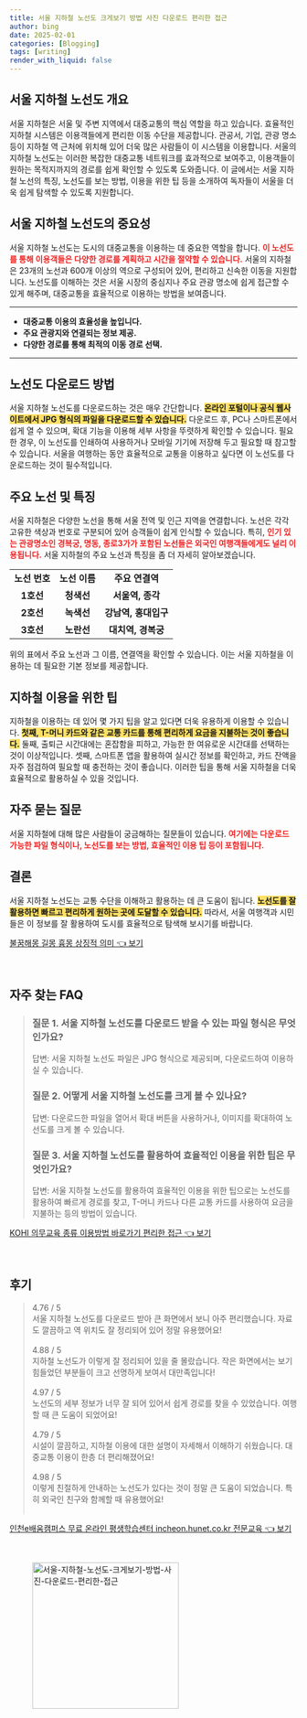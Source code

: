 ```yaml
---
title: 서울 지하철 노선도 크게보기 방법 사진 다운로드 편리한 접근
author: bing
date: 2025-02-01
categories: [Blogging]
tags: [writing]
render_with_liquid: false
---
```



<h2 id='서울_지하철_노선도_개요'>서울 지하철 노선도 개요</h2>

<p>서울 지하철은 서울 및 주변 지역에서 대중교통의 핵심 역할을 하고 있습니다. 효율적인 지하철 시스템은 이용객들에게 편리한 이동 수단을 제공합니다. 관공서, 기업, 관광 명소 등이 지하철 역 근처에 위치해 있어 더욱 많은 사람들이 이 시스템을 이용합니다. 서울의 지하철 노선도는 이러한 복잡한 대중교통 네트워크를 효과적으로 보여주고, 이용객들이 원하는 목적지까지의 경로를 쉽게 확인할 수 있도록 도와줍니다. 이 글에서는 서울 지하철 노선의 특징, 노선도를 보는 방법, 이용을 위한 팁 등을 소개하여 독자들이 서울을 더욱 쉽게 탐색할 수 있도록 지원합니다.</p>

<h2 id='서울_지하철_노선도의_중요성'>서울 지하철 노선도의 중요성</h2>

<p>서울 지하철 노선도는 도시의 대중교통을 이용하는 데 중요한 역할을 합니다. <b><span style="color: #ee2323;">이 노선도를 통해 이용객들은 다양한 경로를 계획하고 시간을 절약할 수 있습니다.</span></b> 서울의 지하철은 23개의 노선과 600개 이상의 역으로 구성되어 있어, 편리하고 신속한 이동을 지원합니다. 노선도를 이해하는 것은 서울 시장의 중심지나 주요 관광 명소에 쉽게 접근할 수 있게 해주며, 대중교통을 효율적으로 이용하는 방법을 보여줍니다.</p>

<hr />

<ul>
    <li><b>대중교통 이용의 효율성을 높입니다.</b></li>
    <li><b>주요 관광지와 연결되는 정보 제공.</b></li>
    <li><b>다양한 경로를 통해 최적의 이동 경로 선택.</b></li>
</ul>

<hr />

<h2 id='노선도_다운로드_방법'>노선도 다운로드 방법</h2>

<p>서울 지하철 노선도를 다운로드하는 것은 매우 간단합니다. <b><span style="background-color: #ffe066;">온라인 포털이나 공식 웹사이트에서 JPG 형식의 파일을 다운로드할 수 있습니다.</span></b> 다운로드 후, PC나 스마트폰에서 쉽게 열 수 있으며, 확대 기능을 이용해 세부 사항을 뚜렷하게 확인할 수 있습니다. 필요한 경우, 이 노선도를 인쇄하여 사용하거나 모바일 기기에 저장해 두고 필요할 때 참고할 수 있습니다. 서울을 여행하는 동안 효율적으로 교통을 이용하고 싶다면 이 노선도를 다운로드하는 것이 필수적입니다.</p>

<h2 id='주요_노선_및_특징'>주요 노선 및 특징</h2>

<p>서울 지하철은 다양한 노선을 통해 서울 전역 및 인근 지역을 연결합니다. 노선은 각각 고유한 색상과 번호로 구분되어 있어 승객들이 쉽게 인식할 수 있습니다. 특히, <b><span style="color: #ee2323;">인기 있는 관광명소인 경복궁, 명동, 종로3가가 포함된 노선들은 외국인 여행객들에게도 널리 이용됩니다.</span></b> 서울 지하철의 주요 노선과 특징을 좀 더 자세히 알아보겠습니다.</p>

<table>
    <tr>
        <td style="text-align: center; height: 17px;"><b>노선 번호</b></td>
        <td style="text-align: center; height: 17px;"><b>노선 이름</b></td>
        <td style="text-align: center; height: 17px;"><b>주요 연결역</b></td>
    </tr>
    <tr>
        <td style="text-align: center; height: 17px;"><b>1호선</b></td>
        <td style="text-align: center; height: 17px;"><b>청색선</b></td>
        <td style="text-align: center; height: 17px;"><b>서울역, 종각</b></td>
    </tr>
    <tr>
        <td style="text-align: center; height: 17px;"><b>2호선</b></td>
        <td style="text-align: center; height: 17px;"><b>녹색선</b></td>
        <td style="text-align: center; height: 17px;"><b>강남역, 홍대입구</b></td>
    </tr>
    <tr>
        <td style="text-align: center; height: 17px;"><b>3호선</b></td>
        <td style="text-align: center; height: 17px;"><b>노란선</b></td>
        <td style="text-align: center; height: 17px;"><b>대치역, 경복궁</b></td>
    </tr>
</table>

<p>위의 표에서 주요 노선과 그 이름, 연결역을 확인할 수 있습니다. 이는 서울 지하철을 이용하는 데 필요한 기본 정보를 제공합니다.</p>

<h2 id='지하철_이용을_위한_팁'>지하철 이용을 위한 팁</h2>

<p>지하철을 이용하는 데 있어 몇 가지 팁을 알고 있다면 더욱 유용하게 이용할 수 있습니다. <b><span style="background-color: #ffe066;">첫째, T-머니 카드와 같은 교통 카드를 통해 편리하게 요금을 지불하는 것이 좋습니다.</span></b> 둘째, 출퇴근 시간대에는 혼잡함을 피하고, 가능한 한 여유로운 시간대를 선택하는 것이 이상적입니다. 셋째, 스마트폰 앱을 활용하여 실시간 정보를 확인하고, 카드 잔액을 자주 점검하여 필요할 때 충전하는 것이 좋습니다. 이러한 팁을 통해 서울 지하철을 더욱 효율적으로 활용하실 수 있을 것입니다.</p>

<h2 id='자주_묻는_질문'>자주 묻는 질문</h2>

<p>서울 지하철에 대해 많은 사람들이 궁금해하는 질문들이 있습니다. <b><span style="color: #ee2323;">여기에는 다운로드 가능한 파일 형식이나, 노선도를 보는 방법, 효율적인 이용 팁 등이 포함됩니다.</span></b></p>

<h2 id='결론'>결론</h2>

<p>서울 지하철 노선도는 교통 수단을 이해하고 활용하는 데 큰 도움이 됩니다. <b><span style="background-color: #ffe066;">노선도를 잘 활용하면 빠르고 편리하게 원하는 곳에 도달할 수 있습니다.</span></b> 따라서, 서울 여행객과 시민들은 이 정보를 잘 활용하여 도시를 효율적으로 탐색해 보시기를 바랍니다.</p>


<p><a class="click-button" title="불꿈해몽 길몽 흉몽 상징적 의미" href="https://afficreate.github.io/posts/%EB%B6%88%EA%BF%88%ED%95%B4%EB%AA%BD-%EA%B8%B8%EB%AA%BD-%ED%9D%89%EB%AA%BD-%EC%83%81%EC%A7%95%EC%A0%81-%EC%9D%98%EB%AF%B8/" rel="dofollow">불꿈해몽 길몽 흉몽 상징적 의미 👈 보기</a></p><br>
<h2 id='자주_찾는_FAQ'>자주 찾는 FAQ</h2>
<div itemscope="" itemtype="https://schema.org/FAQPage"> 
<blockquote> 
<div itemscope="" itemprop="mainEntity" itemtype="https://schema.org/Question"> 
<h3 itemprop="name">질문 1. 서울 지하철 노선도를 다운로드 받을 수 있는 파일 형식은 무엇인가요?</h3> 
<div itemscope="" itemprop="acceptedAnswer" itemtype="https://schema.org/Answer"> 
<span itemprop="text"> 
<p>답변: 서울 지하철 노선도 파일은 JPG 형식으로 제공되며, 다운로드하여 이용하실 수 있습니다.</p> 
</span> 
</div> 
</div> 
<div itemscope="" itemprop="mainEntity" itemtype="https://schema.org/Question"> 
<h3 itemprop="name">질문 2. 어떻게 서울 지하철 노선도를 크게 볼 수 있나요?</h3> 
<div itemscope="" itemprop="acceptedAnswer" itemtype="https://schema.org/Answer"> 
<span itemprop="text"> 
<p>답변: 다운로드한 파일을 열어서 확대 버튼을 사용하거나, 이미지를 확대하여 노선도를 크게 볼 수 있습니다.</p> 
</span> 
</div> 
</div> 
<div itemscope="" itemprop="mainEntity" itemtype="https://schema.org/Question"> 
<h3 itemprop="name">질문 3. 서울 지하철 노선도를 활용하여 효율적인 이용을 위한 팁은 무엇인가요?</h3> 
<div itemscope="" itemprop="acceptedAnswer" itemtype="https://schema.org/Answer"> 
<span itemprop="text"> 
<p>답변: 서울 지하철 노선도를 활용하여 효율적인 이용을 위한 팁으로는 노선도를 활용하여 빠르게 경로를 찾고, T-머니 카드나 다른 교통 카드를 사용하여 요금을 지불하는 등의 방법이 있습니다.</p> 
</span> 
</div> 
</div> 
</blockquote> 
</div>
<p><a class="click-button" title="KOHI 의무교육 종류 이용방법 바로가기 편리한 접근" href="https://afficreate.github.io/posts/KOHI-%EC%9D%98%EB%AC%B4%EA%B5%90%EC%9C%A1-%EC%A2%85%EB%A5%98-%EC%9D%B4%EC%9A%A9%EB%B0%A9%EB%B2%95-%EB%B0%94%EB%A1%9C%EA%B0%80%EA%B8%B0-%ED%8E%B8%EB%A6%AC%ED%95%9C-%EC%A0%91%EA%B7%BC/" rel="dofollow">KOHI 의무교육 종류 이용방법 바로가기 편리한 접근 👈 보기</a></p><br>
<h2 id='후기'>후기</h2>
<div itemscope itemtype="https://schema.org/Product">
  <blockquote>
  <div itemprop="review" itemscope itemtype="https://schema.org/Review">
      <div itemprop="reviewRating" itemscope itemtype="https://schema.org/Rating"> <span itemprop="ratingValue">4.76</span> / <span itemprop="bestRating">5</span> </div>
      <span itemprop="reviewBody">서울 지하철 노선도를 다운로드 받아 큰 화면에서 보니 아주 편리했습니다. 자료도 깔끔하고 역 위치도 잘 정리되어 있어 정말 유용했어요!</span>
  </div>
  <br>
  <div itemprop="review" itemscope itemtype="https://schema.org/Review">
      <div itemprop="reviewRating" itemscope itemtype="https://schema.org/Rating"> <span itemprop="ratingValue">4.88</span> / <span itemprop="bestRating">5</span> </div>
      <span itemprop="reviewBody">지하철 노선도가 이렇게 잘 정리되어 있을 줄 몰랐습니다. 작은 화면에서는 보기 힘들었던 부분들이 크고 선명하게 보여서 대만족입니다!</span>
  </div>
  <br>
  <div itemprop="review" itemscope itemtype="https://schema.org/Review">
      <div itemprop="reviewRating" itemscope itemtype="https://schema.org/Rating"> <span itemprop="ratingValue">4.97</span> / <span itemprop="bestRating">5</span> </div>
      <span itemprop="reviewBody">노선도의 세부 정보가 너무 잘 되어 있어서 쉽게 경로를 찾을 수 있었습니다. 여행할 때 큰 도움이 되었어요!</span>
  </div>
  <br>
  <div itemprop="review" itemscope itemtype="https://schema.org/Review">
      <div itemprop="reviewRating" itemscope itemtype="https://schema.org/Rating"> <span itemprop="ratingValue">4.79</span> / <span itemprop="bestRating">5</span> </div>
      <span itemprop="reviewBody">시설이 깔끔하고, 지하철 이용에 대한 설명이 자세해서 이해하기 쉬웠습니다. 대중교통 이용이 한층 더 편리해졌어요!</span>
  </div>
  <br>
  <div itemprop="review" itemscope itemtype="https://schema.org/Review">
      <div itemprop="reviewRating" itemscope itemtype="https://schema.org/Rating"> <span itemprop="ratingValue">4.98</span> / <span itemprop="bestRating">5</span> </div>
      <span itemprop="reviewBody">이렇게 친절하게 안내하는 노선도가 있다는 것이 정말 큰 도움이 되었습니다. 특히 외국인 친구와 함께할 때 유용했어요!</span>
  </div>
  <br>
  </blockquote>
</div>
<p><a class="click-button" title="인천e배움캠퍼스 무료 온라인 평생학습센터 incheon.hunet.co.kr 전문교육" href="https://afficreate.github.io/posts/%EC%9D%B8%EC%B2%9Ce%EB%B0%B0%EC%9B%80%EC%BA%A0%ED%8D%BC%EC%8A%A4-%EB%AC%B4%EB%A3%8C-%EC%98%A8%EB%9D%BC%EC%9D%B8-%ED%8F%89%EC%83%9D%ED%95%99%EC%8A%B5%EC%84%BC%ED%84%B0-incheon.hunet.co.kr-%EC%A0%84%EB%AC%B8%EA%B5%90%EC%9C%A1/" rel="dofollow">인천e배움캠퍼스 무료 온라인 평생학습센터 incheon.hunet.co.kr 전문교육 👈 보기</a></p><br>
<figure class="image"><img src="https://afficreate.github.io/assets/img/thumbnail/서울-지하철-노선도-크게보기-방법-사진-다운로드-편리한-접근.webp" alt="서울-지하철-노선도-크게보기-방법-사진-다운로드-편리한-접근" width="256" height="256"></figure>